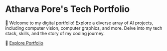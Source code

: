 # Atharva Pore's Tech Portfolio

🚀 Welcome to my digital portfolio! Explore a diverse array of AI projects, including computer vision, computer graphics, and more. Delve into my tech stack, skills, and the story of my coding journey. 

🔗 [Explore Portfolio](#your-portfolio-link)
